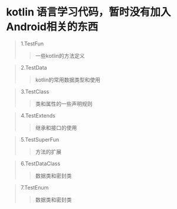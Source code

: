 # kotlin 语言学习代码，暂时没有加入Android相关的东西  

> 1.TestFun  
>   > 一些kotlin的方法定义  

> 2.TestData        
>   > kotlin的常用数据类型和使用           

> 3.TestClass    
>   > 类和属性的一些声明规则  

> 4.TestExtends  
>   > 继承和接口的使用  

> 5.TestSuperFun    
>   > 方法的扩展  

> 6.TestDataClass  
>   > 数据类和密封类    

> 7.TestEnum  
>   > 数据类和密封类    
